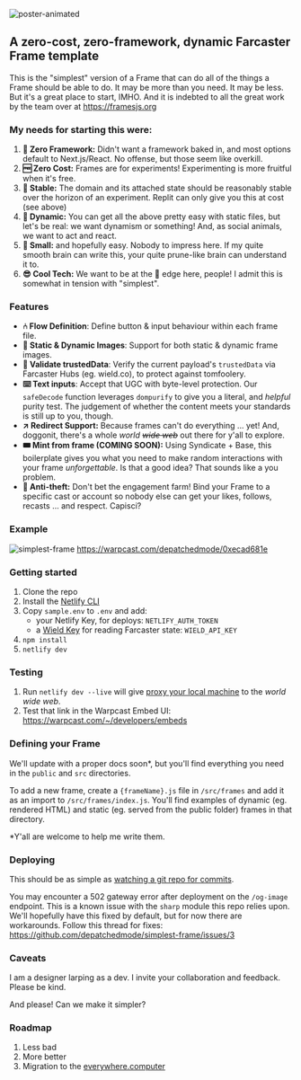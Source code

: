 ![poster-animated](https://github.com/depatchedmode/simplest-frame/assets/84613835/7dadc2cb-7410-4e8d-b8bb-6c314655e5fc)

## A zero-cost, zero-framework, dynamic Farcaster Frame template

This is the "simplest" version of a Frame that can do all of the things a Frame should be able to do. It may be more than you need. It may be less. But it's a great place to start, IMHO. And it is indebted to all the great work by the team over at https://framesjs.org

### My needs for starting this were:

1. **🚱 Zero Framework:** Didn't want a framework baked in, and most options default to Next.js/React. No offense, but those seem like overkill.
2. **🆓 Zero Cost:** Frames are for experiments! Experimenting is more fruitful when it's free.
3. **🧱 Stable:** The domain and its attached state should be reasonably stable over the horizon of an experiment. Replit can only give you this at cost (see above)
4. **🤸 Dynamic:** You can get all the above pretty easy with static files, but let's be real: we want dynamism or something! And, as social animals, we want to act and react.
5. **🤤 Small:** and hopefully easy. Nobody to impress here. If my quite smooth brain can write this, your quite prune-like brain can understand it to.
6. **😎 Cool Tech:** We want to be at the 🤬 edge here, people! I admit this is somewhat in tension with "simplest".

### Features

+ **⑃ Flow Definition**: Define button & input behaviour within each frame file.
+ **🎇 Static & Dynamic Images**: Support for both static & dynamic frame images.
+ **🧐 Validate trustedData**: Verify the current payload's `trustedData` via Farcaster Hubs (eg. wield.co), to protect against tomfoolery.
+ **⌨️ Text inputs**: Accept that UGC with byte-level protection. Our `safeDecode` function leverages `dompurify` to give you a literal, and *helpful* purity test. The judgement of whether the content meets your standards is still up to you, though.
+ **↗️ Redirect Support:** Because frames can't do everything ... yet! And, doggonit, there's a whole *world* ~~*wide* *web*~~ out there for y'all to explore.
+ **🎟️ Mint from frame (COMING SOON):** Using Syndicate + Base, this boilerplate gives you what you need to make random interactions with your frame *unforgettable*. Is that a good idea? That sounds like a you problem.
+ **🔐 Anti-theft:** Don't bet the engagement farm! Bind your Frame to a specific cast or account so nobody else can get your likes, follows, recasts ... and respect. Capisci?

### Example

![simplest-frame](https://github.com/depatchedmode/simplest-frame/assets/84613835/1ca2f2e6-767d-497a-ab88-96e26a7cbef8)
https://warpcast.com/depatchedmode/0xecad681e

### Getting started

1. Clone the repo
2. Install the [Netlify CLI](https://docs.netlify.com/cli/get-started/)
3. Copy `sample.env` to `.env` and add:
   + your Netlify Key, for deploys: `NETLIFY_AUTH_TOKEN`
   + a [Wield Key](https://docs.wield.co/farcaster/api) for reading Farcaster state: `WIELD_API_KEY`
4. `npm install`
5. `netlify dev`

### Testing

1. Run `netlify dev --live` will give [proxy your local machine](https://docs.netlify.com/cli/local-development/#share-a-live-development-server) to the *world* *wide* *web*.
2. Test that link in the Warpcast Embed UI: https://warpcast.com/~/developers/embeds

### Defining your Frame

We'll update with a proper docs soon*, but you'll find everything you need in the `public` and `src` directories.

To add a new frame, create a `{frameName}.js` file in `/src/frames` and add it as an import to `/src/frames/index.js`. You'll find examples of dynamic (eg. rendered HTML) and static (eg. served from the public folder) frames in that directory.

*Y'all are welcome to help me write them.

### Deploying

This should be as simple as [watching a git repo for commits](https://docs.netlify.com/site-deploys/create-deploys/).

You may encounter a 502 gateway error after deployment on the `/og-image` endpoint. This is a known issue with the `sharp` module this repo relies upon. We'll hopefully have this fixed by default, but for now there are workarounds. Follow this thread for fixes:
https://github.com/depatchedmode/simplest-frame/issues/3

### Caveats
I am a designer larping as a dev. I invite your collaboration and feedback. Please be kind.

And please! Can we make it simpler?

### Roadmap

1. Less bad
2. More better
3. Migration to the [everywhere.computer](https://everywhere.computer)

